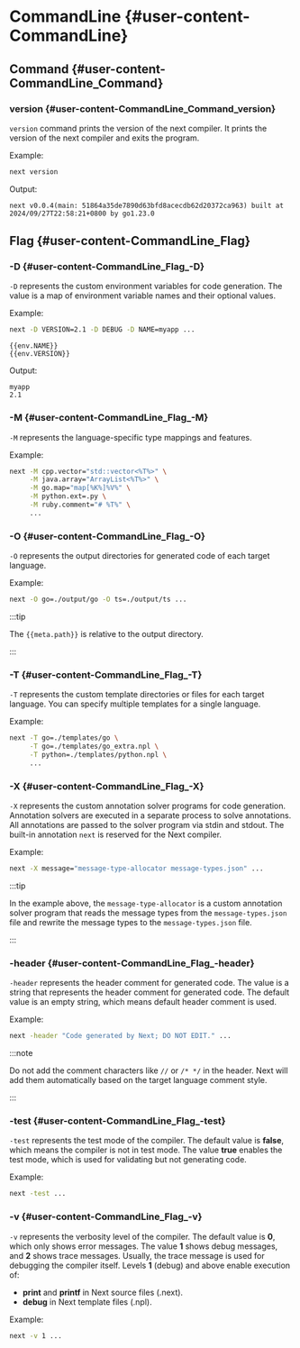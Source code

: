# CommandLine {#user-content-CommandLine}
## Command {#user-content-CommandLine_Command}
### version {#user-content-CommandLine_Command_version}

`version` command prints the version of the next compiler. It prints the version of the next compiler and exits the program.

Example:
```sh
next version
```

Output:
```
next v0.0.4(main: 51864a35de7890d63bfd8acecdb62d20372ca963) built at 2024/09/27T22:58:21+0800 by go1.23.0
```

## Flag {#user-content-CommandLine_Flag}
### -D {#user-content-CommandLine_Flag_-D}

`-D` represents the custom environment variables for code generation. The value is a map of environment variable names and their optional values.

Example:

```sh
next -D VERSION=2.1 -D DEBUG -D NAME=myapp ...
```

```npl
{{env.NAME}}
{{env.VERSION}}
```

Output:

```
myapp
2.1
```

### -M {#user-content-CommandLine_Flag_-M}

`-M` represents the language-specific type mappings and features.

Example:

```sh
next -M cpp.vector="std::vector<%T%>" \
     -M java.array="ArrayList<%T%>" \
     -M go.map="map[%K%]%V%" \
     -M python.ext=.py \
     -M ruby.comment="# %T%" \
     ...
```

### -O {#user-content-CommandLine_Flag_-O}

`-O` represents the output directories for generated code of each target language.

Example:

```sh
next -O go=./output/go -O ts=./output/ts ...
```

:::tip

The `{{meta.path}}` is relative to the output directory.

:::

### -T {#user-content-CommandLine_Flag_-T}

`-T` represents the custom template directories or files for each target language. You can specify multiple templates for a single language.

Example:

```sh
next -T go=./templates/go \
     -T go=./templates/go_extra.npl \
     -T python=./templates/python.npl \
     ...
```

### -X {#user-content-CommandLine_Flag_-X}

`-X` represents the custom annotation solver programs for code generation. Annotation solvers are executed in a separate process to solve annotations. All annotations are passed to the solver program via stdin and stdout. The built-in annotation `next` is reserved for the Next compiler.

Example:

```sh
next -X message="message-type-allocator message-types.json" ...
```

:::tip

In the example above, the `message-type-allocator` is a custom annotation solver program that reads the message types from the `message-types.json` file and rewrite the message types to the `message-types.json` file.

:::

### -header {#user-content-CommandLine_Flag_-header}

`-header` represents the header comment for generated code. The value is a string that represents the header comment for generated code. The default value is an empty string, which means default header comment is used.

Example:

```sh
next -header "Code generated by Next; DO NOT EDIT." ...
```

:::note

Do not add the comment characters like `//` or `/* */` in the header. Next will add them automatically based on the target language comment style.

:::

### -test {#user-content-CommandLine_Flag_-test}

`-test` represents the test mode of the compiler. The default value is **false**, which means the compiler is not in test mode. The value **true** enables the test mode, which is used for validating but not generating code.

Example:

```sh
next -test ...
```

### -v {#user-content-CommandLine_Flag_-v}

`-v` represents the verbosity level of the compiler. The default value is **0**, which only shows error messages. The value **1** shows debug messages, and **2** shows trace messages. Usually, the trace message is used for debugging the compiler itself. Levels **1** (debug) and above enable execution of:

- **print** and **printf** in Next source files (.next).
- **debug** in Next template files (.npl).

Example:

```sh
next -v 1 ...
```

